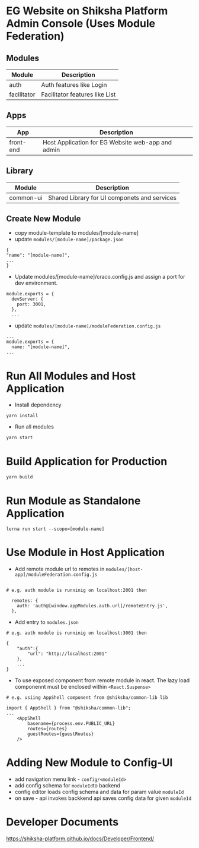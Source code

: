 # EG Website on Shiksha Platform Admin Console (Uses Module Federation)

## Modules

| Module      | Description                    |
| ----------- | ------------------------------ |
| auth        | Auth features like Login       |
| facilitator | Facilitator features like List |

## Apps

| App       | Description                                       |
| --------- | ------------------------------------------------- |
| front-end | Host Application for EG Website web-app and admin |

## Library

| Module    | Description                                  |
| --------- | -------------------------------------------- |
| common-ui | Shared Library for UI componets and services |

## Create New Module

- copy module-template to modules/[module-name]
- update `modules/[module-name]/package.json`

```
{
"name": "[module-name]",
...
}
```

- Update modules/[module-name]/craco.config.js and assign a port for dev environment.

```
module.exports = {
  devServer: {
    port: 3001,
  },
  ...
```

- update `modules/[module-name]/moduleFederation.config.js `

```
...
module.exports = {
  name: "[module-name]",
...

```

# Run All Modules and Host Application

- Install dependency

```
yarn install
```

- Run all modules

```
yarn start
```

# Build Application for Production

```
yarn build

```

# Run Module as Standalone Application

```
lerna run start --scope=[module-name]

```

# Use Module in Host Application

- Add remote module url to remotes in `modules/[host-app]/moduleFederation.config.js `

```

# e.g. auth module is runninig on localhost:2001 then

  remotes: {
    auth: 'auth@[window.appModules.auth.url]/remoteEntry.js',
  },
```

- Add entry to `modules.json`

```
# e.g. auth module is runninig on localhost:3001 then

{
    "auth":{
        "url": "http://localhost:2001"
    },
    ...
}
```

- To use exposed component from remote module in react.
  The lazy load componennt must be enclosed within `<React.Suspense>`

```
# e.g. usiing AppShell component from @shiksha/common-lib lib

import { AppShell } from "@shiksha/common-lib";
...
    <AppShell
        basename={process.env.PUBLIC_URL}
        routes={routes}
        guestRoutes={guestRoutes}
    />
```

# Adding New Module to Config-UI

- add navigation menu link - `config/<moduleId>`
- add config schema for `moduleId`to backend
- config editor loads config schema and data for param value `moduleId`
- on save - api invokes backkend api saves config data for given `moduleId`

# Developer Documents

https://shiksha-platform.github.io/docs/Developer/Frontend/

